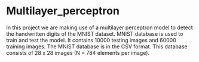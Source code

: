 # Multilayer_perceptron
In this project we are making use of a multilayer perceptron model to detect the handwritten digits of the MNIST dataset. MNIST database is used to train and test the model. It contains 10000 testing images and 60000 training images.   The MNIST database is in the CSV format. This database consists of 28 x 28 images (N = 784 elements per image). 
